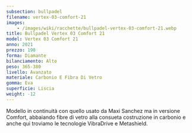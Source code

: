 ```yaml
---
subsection: bullpadel
filename: vertex-03-comfort-21
images:
    - /images/wiki/racchette/bullpadel-vertex-03-comfort-21.webp
title: Bullpadel Vertex 03 Comfort 21
model: Vertex 03 Comfort 21
anno: 2021
prezzo: 190
forma: Diamante
bilanciamento: Alto
peso: 365-380
livello: Avanzato
materiale: Carbonio E Fibra Di Vetro
gomma: Eva
superficie: Liscia
weight: -12
---
```

Modello in continuità con quello usato da Maxi Sanchez ma in versione Comfort, abbaiando fibre di vetro alla consueta costruzione in carbonio e anche qui troviamo le tecnologie VibraDrive e Metashield.